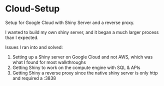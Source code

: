 # Cloud-Setup
Setup for Google Cloud with Shiny Server and a reverse proxy.

I wanted to build my own shiny server, and it began a much larger process than I expected.

Issues I ran into and solved:
1. Setting up a Shiny server on Google Cloud and not AWS, which was what I found for most walkthroughs
2. Getting Shiny to work on the compute engine with SQL & APIs
3. Getting Shiny a reverse proxy since the native shiny server is only http and required a :3838
